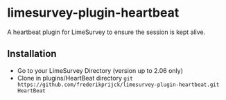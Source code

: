 # limesurvey-plugin-heartbeat
A heartbeat plugin for LimeSurvey to ensure the session is kept alive.

## Installation
- Go to your LimeSurvey Directory (version up to 2.06 only)
- Clone in plugins/HeartBeat directory `git https://github.com/frederikprijck/limesurvey-plugin-heartbeat.git HeartBeat`
